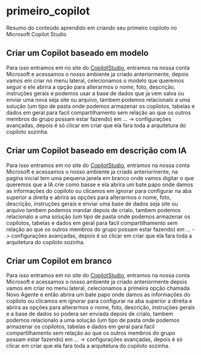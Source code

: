 # primeiro_copilot
Resumo do conteúdo aprendido em criando seu primeiro copiloto no Microsoft Copilot Studio
## Criar um Copilot baseado em modelo
Para isso entramos em no site do [CopilotStudio](https://copilotstudio.microsoft.com), entramos na nossa conta Microsoft e acessamos o nosso ambiente ja criado anteriormente, depois vamos em criar no menu lateral,  celecionamos o modelo que queremos seguir e ele abrira a opção para alterarmos o nome, foto, descrição, instruções gerais e podemos usar a base de dados que ja vem salva ou enviar uma nova seja site ou arquivo, tambem podemos relacionalo a uma solução (um tipo de pasta onde podemos armazenar os copilotos, tabelas e dados em geral para facil compartilhamento sem relação ao que os outros membros do grupo possam estar fazendo) em ... -> configurações avançadas, depois é só clicar em criar que ela fara toda a arquitetura do copiloto sozinha.

## Criar um Copilot baseado em descrição com IA
Para isso entramos em no site do [CopilotStudio](https://copilotstudio.microsoft.com), entramos na nossa conta Microsoft e acessamos o nosso ambiente ja criado anteriormente, na pagina inicial tem uma pequena janela em branco onde vamos digitar o que queremos que a IA crie como basse e ela abrira um bate papo onde damos as informações do copiloto ou clicamos em ignorar para configurar na aba superior a direita e abrira as opções para alterarmos o nome, foto, descrição, instruções gerais e enviar uma base de dados seja site ou arquivo tambem podemos mandar depois de crialo, tambem podemos relacionalo a uma solução (um tipo de pasta onde podemos armazenar os copilotos, tabelas e dados em geral para facil compartilhamento sem relação ao que os outros membros do grupo possam estar fazendo) em ... -> configurações avançadas, depois é só clicar em criar que ela fara toda a arquitetura do copiloto sozinha.

## Criar um Copilot em branco
Para isso entramos em no site do [CopilotStudio](https://copilotstudio.microsoft.com), entramos na nossa conta Microsoft e acessamos o nosso ambiente ja criado anteriormente depois vamos em criar no menu lateral,  celecionamos a primeira opção chamada Novo Agente e então abrira um bate papo onde damos as informações do copiloto ou clicamos em ignorar para configurar na aba superior a direita e abrira as opções para alterarmos o nome, foto, descrição, instruções gerais e  a base de dados so podera ser enviada depois de crialo, tambem podemos relacionalo a uma solução (um tipo de pasta onde podemos armazenar os copilotos, tabelas e dados em geral para facil compartilhamento sem relação ao que os outros membros do grupo possam estar fazendo) em ... -> configurações avançadas, depois é só clicar em criar que ela fara toda a arquitetura do copiloto sozinha.
